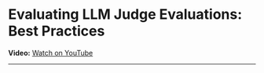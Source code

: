 # Evaluating LLM Judge Evaluations: Best Practices 
**Video:**
[Watch on YouTube](https://maven.com/aishwarya-kiriti/genai-system-design/4/syllabus/modules/333cf3?item=a7b27e8ba34f097f)

---

